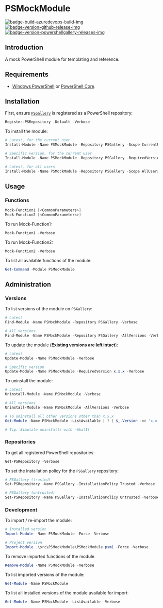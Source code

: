 # PSMockModule

[![badge-build-azuredevops-build-img][]][badge-build-azuredevops-build-src] [![badge-version-github-release-img][]][badge-version-github-release-src] [![badge-version-powershellgallery-releases-img][]][badge-version-powershellgallery-releases-src]

[badge-build-azuredevops-build-img]: https://img.shields.io/azure-devops/build/theohbrothers/PSMockModule/7/master.svg?label=build&logo=azure-pipelines&style=flat-square
[badge-build-azuredevops-build-src]: https://dev.azure.com/theohbrothers/PSMockModule/_build?definitionId=7
[badge-version-github-release-img]: https://img.shields.io/github/v/release/theohbrothers/PSMockModule?style=flat-square
[badge-version-github-release-src]: https://github.com/theohbrothers/PSMockModule/releases
[badge-version-powershellgallery-releases-img]: https://img.shields.io/powershellgallery/v/PSMockModule?logo=powershell&logoColor=white&label=PSGallery&labelColor=&style=flat-square
[badge-version-powershellgallery-releases-src]: https://www.powershellgallery.com/packages/PSMockModule/

## Introduction

A mock PowerShell module for templating and reference.

## Requirements

- [Windows PowerShell](https://docs.microsoft.com/en-us/powershell/scripting/install/installing-windows-powershell) or [PowerShell Core](https://github.com/powershell/powershell#-powershell).

## Installation

First, ensure [`PSGallery`](https://www.powershellgallery.com/) is registered as a PowerShell repository:

```powershell
Register-PSRepository -Default -Verbose
```

To install the module:

```powershell
# Latest, for the current user
Install-Module -Name PSMockModule -Repository PSGallery -Scope CurrentUser -Verbose

# Specific version, for the current user
Install-Module -Name PSMockModule -Repository PSGallery -RequiredVersion x.x.x -Scope CurrentUser -Verbose

# Latest, for all users
Install-Module -Name PSMockModule -Repository PSGallery -Scope AllUsers -Verbose
```

## Usage

### Functions

```powershell
Mock-Function1 [<CommonParameters>]
Mock-Function2 [<CommonParameters>]
```

To run Mock-Function1:

```powershell
Mock-Function1 -Verbose
```

To run Mock-Function2:

```powershell
Mock-Function2 -Verbose
```

To list all available functions of the module:

```powershell
Get-Command -Module PSMockModule
```

## Administration

### Versions

To list versions of the module on `PSGallery`:

```powershell
# Latest
Find-Module -Name PSMockModule -Repository PSGallery -Verbose

# All versions
Find-Module -Name PSMockModule -Repository PSGallery -AllVersions -Verbose
```

To update the module (**Existing versions are left intact**):

```powershell
# Latest
Update-Module -Name PSMockModule -Verbose

# Specific version
Update-Module -Name PSMockModule -RequiredVersion x.x.x -Verbose
```

To uninstall the module:

```powershell
# Latest
Uninstall-Module -Name PSMockModule -Verbose

# All versions
Uninstall-Module -Name PSMockModule -AllVersions -Verbose

# To uninstall all other versions other than x.x.x
Get-Module -Name PSMockModule -ListAvailable | ? { $_.Version -ne 'x.x.x' } | % { Uninstall-Module -Name $_.Name -RequiredVersion $_.Version -Verbose }

# Tip: Simulate uninstalls with -WhatIf
```

### Repositories

To get all registered PowerShell repositories:

```powershell
Get-PSRepository -Verbose
```

To set the installation policy for the `PSGallery` repository:

```powershell
# PSGallery (trusted)
Set-PSRepository -Name PSGallery -InstallationPolicy Trusted -Verbose

# PSGallery (untrusted)
Set-PSRepository -Name PSGallery -InstallationPolicy Untrusted -Verbose
```

### Development

To import / re-import the module:

```powershell
# Installed version
Import-Module -Name PSMockModule -Force -Verbose

# Project version
Import-Module .\src\PSMockModule\PSMockModule.psm1 -Force -Verbose
```

To remove imported functions of the module:

```powershell
Remove-Module -Name PSMockModule -Verbose
```

To list imported versions of the module:

```powershell
Get-Module -Name PSMockModule
```

To list all installed versions of the module available for import:

```powershell
Get-Module -Name PSMockModule -ListAvailable -Verbose
```
